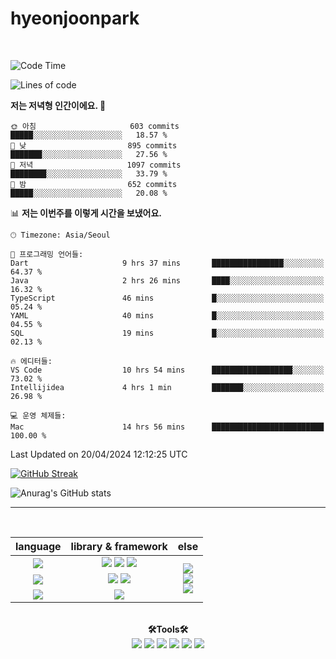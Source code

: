 # hyeonjoonpark

<a href="https://github.com/hyeonjoonpark"></a>

<br>
<div>

<!--START_SECTION:waka-->
![Code Time](http://img.shields.io/badge/Code%20Time-65%20hrs%2028%20mins-blue)

![Lines of code](https://img.shields.io/badge/%EC%A0%80%EB%8A%94%20%EC%97%AC%ED%83%9C%EA%B9%8C%EC%A7%80%20-2.4%20million%20%EC%A4%84%EC%9D%98%20%EC%BD%94%EB%93%9C%EB%A5%BC%20%EC%9E%91%EC%84%B1%ED%96%88%EC%96%B4%EC%9A%94.-blue)

**저는 저녁형 인간이에요. 🦉** 

```text
🌞 아침                     603 commits         █████░░░░░░░░░░░░░░░░░░░░   18.57 % 
🌆 낮　                     895 commits         ███████░░░░░░░░░░░░░░░░░░   27.56 % 
🌃 저녁                     1097 commits        ████████░░░░░░░░░░░░░░░░░   33.79 % 
🌙 밤　                     652 commits         █████░░░░░░░░░░░░░░░░░░░░   20.08 % 
```


📊 **저는 이번주를 이렇게 시간을 보냈어요.** 

```text
🕑︎ Timezone: Asia/Seoul

💬 프로그래밍 언어들: 
Dart                     9 hrs 37 mins       ████████████████░░░░░░░░░   64.37 % 
Java                     2 hrs 26 mins       ████░░░░░░░░░░░░░░░░░░░░░   16.32 % 
TypeScript               46 mins             █░░░░░░░░░░░░░░░░░░░░░░░░   05.24 % 
YAML                     40 mins             █░░░░░░░░░░░░░░░░░░░░░░░░   04.55 % 
SQL                      19 mins             █░░░░░░░░░░░░░░░░░░░░░░░░   02.13 % 

🔥 에디터들: 
VS Code                  10 hrs 54 mins      ██████████████████░░░░░░░   73.02 % 
Intellijidea             4 hrs 1 min         ███████░░░░░░░░░░░░░░░░░░   26.98 % 

💻 운영 체제들: 
Mac                      14 hrs 56 mins      █████████████████████████   100.00 % 
```


 Last Updated on 20/04/2024 12:12:25 UTC
<!--END_SECTION:waka-->

<div>

 [![GitHub Streak](https://streak-stats.demolab.com/?user=hyeonjoonpark)](https://git.io/streak-stats)
 </div>

<div>
 
![Anurag's GitHub stats](https://github-readme-stats.vercel.app/api?username=hyeonjoonpark&show_icons=true&theme=radical)
</div>


---
<br>

<div align="left">
<div align="center"> 
<table style="text-align: center;">
  <thead>
    <tr>
      <th>language</th>
      <th>library & framework</th>
      <th>else</th>
    </tr>
  </thead>
  <tbody>
    <tr>
      <td><img src="https://img.shields.io/badge/Javascript-e4e94f?style=for-the-badge&logo=javascript&logoColor=white"/></td>
      <td>
        <img src="https://img.shields.io/badge/Node.js-02a100?style=for-the-badge&logo=node.js&logoColor=white"/>
        <img src="https://img.shields.io/badge/express-000000?style=for-the-badge&logo=express&logoColor=white"/>
        <img src="https://img.shields.io/badge/React-61DAFB?style=for-the-badge&logo=React&logoColor=black"/>
      </td>
      <td rowspan="4">
        <img src="https://img.shields.io/badge/MySQL-ac4534?style=for-the-badge&logo=mysql&logoColor=black"/><br>
        <img src="https://img.shields.io/badge/ORACLE-F80000?style=for-the-badge&logo=oracle&logoColor=white"/><br>
        <img src="https://img.shields.io/badge/Docker-2496ED?style=for-the-badge&logo=Docker&logoColor=white"/><br>
      </td>
    </tr>
    <tr>
      <td><img src="https://img.shields.io/badge/Java-007396?style=for-the-badge&logo=java&logoColor=white"/></td>
      <td>
        <img src="https://img.shields.io/badge/spring-6DB33F?style=for-the-badge&logo=spring&logoColor=white"/>
        <img src="https://img.shields.io/badge/JPA-90ee90?style=for-the-badge&logo=JPA&logoColor=black"/>
      </td>
    </tr>
    <tr>
      <td><img src="https://img.shields.io/badge/Dart-343939?style=for-the-badge&logo=dart&logoColor=black"/></td>
      <td><img src="https://img.shields.io/badge/Flutter-02569B?style=for-the-badge&logo=flutter&logoColor=white"/></td>
    </tr>
  </tbody>
</table>

<br>

  <div align="center">
<b>🛠Tools🛠</b>
  </div>
  <div align="center">
<img src="https://img.shields.io/badge/Visual Studio code-24acf2?style=for-the-badge&logo=visualstudiocode&logoColor=white"/>
<img src="https://img.shields.io/badge/IntelliJ-darkblue?style=for-the-badge&logo=intelliJ&logoColor=white"/>
<img src="https://img.shields.io/badge/Android Studio-24acf2?style=for-the-badge&logo=androidstudio&logoColor=white"/>
<img src="https://img.shields.io/badge/Xcode-147EFB?style=for-the-badge&logo=Xcode&logoColor=white"/>
<img src="https://img.shields.io/badge/Git-orange?style=for-the-badge&logo=Git&logoColor=white"/>
<img src="https://img.shields.io/badge/Github-black?style=for-the-badge&logo=Github&logoColor=white"/>
  </div>
  <br>

</div>


